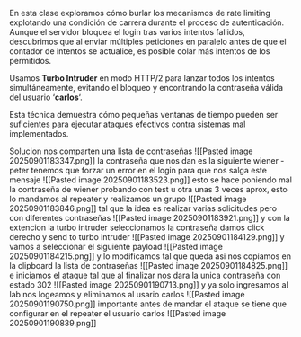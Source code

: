 En esta clase exploramos cómo burlar los mecanismos de rate limiting explotando una condición de carrera durante el proceso de autenticación. Aunque el servidor bloquea el login tras varios intentos fallidos, descubrimos que al enviar múltiples peticiones en paralelo antes de que el contador de intentos se actualice, es posible colar más intentos de los permitidos.

Usamos **Turbo Intruder** en modo HTTP/2 para lanzar todos los intentos simultáneamente, evitando el bloqueo y encontrando la contraseña válida del usuario ‘**carlos**‘.

Esta técnica demuestra cómo pequeñas ventanas de tiempo pueden ser suficientes para ejecutar ataques efectivos contra sistemas mal implementados.

Solucion
nos comparten una lista de contraseñas
![[Pasted image 20250901183347.png]]
la contraseña que nos dan es la siguiente
wiener -peter
tenemos que forzar un error en el login para que nos salga este mensaje
![[Pasted image 20250901183523.png]]
esto se hace poniendo mal la contraseña de wiener probando con test u otra unas 3 veces aprox, esto lo mandamos al repeater
y realizamos un grupo
![[Pasted image 20250901183846.png]]
tal que la idea es realizar varias solicitudes pero con diferentes contraseñas
![[Pasted image 20250901183921.png]]
y con la extencion la turbo intruder seleccionamos la contraseña damos click derecho y send to turbo intruder
![[Pasted image 20250901184129.png]]
y vamos a seleccionar el siguiente payload
![[Pasted image 20250901184215.png]]
y lo modificamos tal que queda asi
nos copiamos en la clipboard la lista de contraseñas
![[Pasted image 20250901184825.png]]
e iniciamos el ataque
tal que al finalizar nos dara la unica contraseña con estado 302
![[Pasted image 20250901190713.png]]
y ya solo ingresamos al lab nos logeamos y eliminamos al usario carlos
![[Pasted image 20250901190750.png]]
importante antes de mandar el ataque se tiene que configurar en el repeater el usuario carlos
![[Pasted image 20250901190839.png]]

